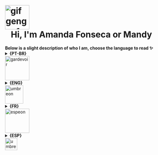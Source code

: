 <h1> 
  <img align="center" alt="gif gengar 1" width="80px" src="https://media.tenor.com/w33hdDzoSE0AAAAi/haunter.gif">
  <center> Hi, I'm Amanda Fonseca or Mandy </center>
</h1>
<b>Below is a slight description of who I am, choose the language to read ✨</b>
 
  <details align="left"> 
  <summary><b>{PT-BR}</b></summary> 
    <div> 💚 - Sou Brasileira, natural de Minas Gerais. </div>
    <div> 😄 - Pronomes: Ela/Dela</div>
    <div> 👩🏼‍🎓 - Cursei tecnologia da informação entre os anos de 2018-2020 na FUNEC e atualmente estou realizando o curso de Analise e Desenvolvimento de Sistemas na UNA. </div>
    <div> 🚀 - Estou atualmente interessada em aprender sobre Git, React, Python e SQL, porém as vezes me aventuro por outras linguagens. </div>
    <div> 💻 -	Adoro um aprendizado constante, por esse motivo criei meu perfil no GitHub para que eu possa realizar testes de projetos e linguagens. </div>
    <div>🦇 Curiosidades: Sou apaixonada por gatinhos, amo variaveis estilos musicais, adoro ler alguns livros, minha cor favorita é Roxo e Preto, meus pokemons favoritos são Gengar, Espeon, Umbreon e Gardevoir, e estou atualmente estudando os idiomas Inglês, Francês e Espanhol.</div> 	
    <div> <h4 align="left">📫 Como chegar até mim:</h4>  

[![LinkedIn](https://img.shields.io/badge/-LinkedIn-000?style=for-the-badge&logo=linkedin&logoColor=951ABE&color:FFF)](https://www.linkedin.com/in/amandafonseca50/)
[![Instagram](https://img.shields.io/badge/-Instagram-000?style=for-the-badge&logo=instagram&logoColor=951ABE&color:FFF)](https://www.instagram.com/mandybang_/) </div>
  </details>

<img align="center" alt="gardevoir" width="80px" src="https://media.tenor.com/_SSLwxdYbSIAAAAi/gardevoir-standing.gif">

  <details align="left">
  <summary><b>{ENG}</b></summary> 
    <div> 💚 - I am Brazilian, born in Minas Gerais. </div>
    <div> 😄 - Pronouns: She/Her</div>
    <div> 👩🏼‍🎓- I studied information technology between the years 2018-2020 at FUNEC and I am currently taking the Systems Analysis and Development course at UNA.</div>
    <div> 🚀 - I'm currently interested in learning about Git, React, Python, and SQL, but sometimes I venture into other languages. </div>
    <div> 💻 - I love constant learning, that's why I created my profile on GitHub so that I can test projects and languages. </div>
    <div>🦇 Fun Facts: I'm passionate about kittens, I love different musical styles, I love to read some books, my favorite color is Purple and Black, my favorite pokemons are Gengar, Espeon, Umbreon and Gardevoir, and I'm currently studying English, French and Spanish.</div>
    <div> <h4 align="left">📫 How to reach me:</h4>  

[![LinkedIn](https://img.shields.io/badge/-LinkedIn-000?style=for-the-badge&logo=linkedin&logoColor=951ABE&color:FFF)](https://www.linkedin.com/in/amandafonseca50/)
[![Instagram](https://img.shields.io/badge/-Instagram-000?style=for-the-badge&logo=instagram&logoColor=951ABE&color:FFF)](https://www.instagram.com/mandybang_/) </div>
  </details>

<img align="center" alt="umbreon" width="60px" src="https://media.tenor.com/Yg2RAGpzHK0AAAAi/pokemon-umbreon.gif">

<details align="left">
  <summary><b>{FR}</b></summary> 
  <div> 💚 - Je suis brésilienne, née dans le Minas Gerais. </div>
  <div> 😄 - Pronoms : Elle </div>
  <div> 👩🏼‍🎓 - J’ai étudié les technologies de l’information entre les années 2018 et 2020 à la FUNEC et je suis actuellement le cours d’analyse et de développement des systèmes à l’UNA. </div>
  <div> 🚀 - Je suis actuellement intéressé par Git, React, Python et SQL, mais parfois je m’aventure dans d’autres langages. </div>
  <div> 💻 -	J’aime apprendre constamment, c’est pourquoi j’ai créé mon profil GitHub afin de pouvoir tester des projets et des langages. </div>
  <div>🦇 Curiosités : Je suis passionnée par les chatons, j’aime différents styles musicaux, j’adore lire des livres, ma couleur préférée est le violet et le noir, mes pokémon préférés sont Gengar, Espeon, Umbreon et Gardevoir, et j’étudie actuellement l’anglais, le français et l’espagnol.</div>  
  <div> <h4 align="left">📫 Comment me rejoindre:</h4>  

[![LinkedIn](https://img.shields.io/badge/-LinkedIn-000?style=for-the-badge&logo=linkedin&logoColor=951ABE&color:FFF)](https://www.linkedin.com/in/amandafonseca50/)
[![Instagram](https://img.shields.io/badge/-Instagram-000?style=for-the-badge&logo=instagram&logoColor=951ABE&color:FFF)](https://www.instagram.com/mandybang_/) </div>
  </details>

<img align="center" alt="espeon" width="80px" src="https://media.tenor.com/pF_hJl7fXQ0AAAAi/espeon-pokemon.gif">

  <details align="left">
  <summary><b>{ESP}</b></summary> 
    <div> 💚 - Soy brasileño, nacido en Minas Gerais. </div>
    <div> 😄 - Pronombres: Ella </div>
    <div> 👩🏼‍🎓 - Estudié tecnología de la información entre los años 2018-2020 en la FUNEC y actualmente estoy cursando el curso de Análisis y Desarrollo de Sistemas en la UNA. </div>
    <div> 🚀 - Actualmente estoy interesado en aprender sobre Git, React, Python y SQL, pero a veces me aventuro en otros lenguajes. </div>
    <div> 💻 -	Me encanta el aprendizaje constante, por eso creé mi perfil de GitHub para poder probar proyectos y lenguajes. </div>
    <div>🦇 Curiosidades: Me apasionan los gatitos, me encantan los diferentes estilos musicales, me encanta leer algunos libros, mi color favorito es el Morado y el Negro, mis Pokémon favoritos son Gengar, Espeon, Umbreon y Gardevoir, y actualmente estoy estudiando inglés, francés y español.</div>
    <div> <h4 align="left">📫 Cómo contactarme:</h4>  

[![LinkedIn](https://img.shields.io/badge/-LinkedIn-000?style=for-the-badge&logo=linkedin&logoColor=951ABE&color:FFF)](https://www.linkedin.com/in/amandafonseca50/)
[![Instagram](https://img.shields.io/badge/-Instagram-000?style=for-the-badge&logo=instagram&logoColor=951ABE&color:FFF)](https://www.instagram.com/mandybang_/) </div>
  </details>

<img align="center" alt="umbreon and espeon" width="40px" src="https://media.tenor.com/xNMqySDiwd4AAAAi/pokemon-espeon.gif">

